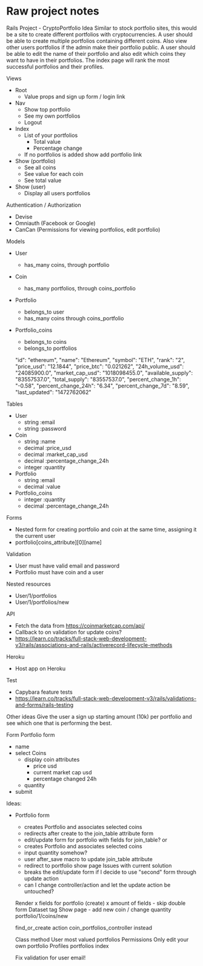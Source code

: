 # Raw project notes
Rails Project - CryptoPortfolio
Idea
Similar to stock portfolio sites, this would be a site to create different portfolios with cryptocurrencies. A user should be able to create multiple portfolios containing different coins. Also view other users portfolios if the admin make their portfolio public. A user should be able to edit the name of their portfolio and also edit which coins they want to have in their portfolios. The index page will rank the most successful portfolios and their profiles.

Views

- Root
  - Value props and sign up form / login link
- Nav
  - Show top portfolio
  - See my own portfolios
  - Logout
- Index
  - List of your portfolios
    - Total value
    - Percentage change
  - If no portfolios is added show add portfolio link
- Show (portfolio)
  - See all coins
  - See value for each coin
  - See total value
- Show (user)
  - Display all users portfolios

Authentication / Authorization 

  - Devise
  - Omniauth (Facebook or Google)
  - CanCan (Permissions for viewing portfolios, edit portfolio)

Models

  - User
    - has_many coins, through portfolio
  - Coin
    - has_many portfolios, through coins_portfolio
  - Portfolio
    - belongs_to user
    - has_many coins through coins_portfolio
  - Portfolio_coins
    - belongs_to coins
    - belongs_to portfolios

     "id": "ethereum",
        "name": "Ethereum",
        "symbol": "ETH",
        "rank": "2",
        "price_usd": "12.1844",
        "price_btc": "0.021262",
        "24h_volume_usd": "24085900.0",
        "market_cap_usd": "1018098455.0",
        "available_supply": "83557537.0",
        "total_supply": "83557537.0",
        "percent_change_1h": "-0.58",
        "percent_change_24h": "6.34",
        "percent_change_7d": "8.59",
        "last_updated": "1472762062"

Tables

  - User
    - string :email
    - string :password
  - Coin
    - string :name
    - decimal :price_usd
    - decimal :market_cap_usd
    - decimal :percentage_change_24h
    - integer :quantity
  - Portfolio
    - string :email
    - decimal :value
  - Portfolio_coins
    - integer :quantity
    - decimal :percentage_change_24h

Forms

  - Nested form for creating portfolio and coin at the same time, assigning it the current user
  - portfolio[coins_attribute][0][name]

Validation

  - User must have valid email and password
  - Portfolio must have coin and a user

Nested resources

  - User/1/portfolios
  - User/1/portfolios/new
    

API

  - Fetch the data from https://coinmarketcap.com/api/
  - Callback to on validation for update coins?
  - https://learn.co/tracks/full-stack-web-development-v3/rails/associations-and-rails/activerecord-lifecycle-methods

Heroku

  - Host app on Heroku

Test

  - Capybara feature tests
  - https://learn.co/tracks/full-stack-web-development-v3/rails/validations-and-forms/rails-testing

Other ideas
Give the user a sign up starting amount (10k) per portfolio and see which one that is performing the best.


Form
Portfolio form

- name
- select Coins
  - display coin attributes
    - price usd
    - current market cap usd
    - percentage changed 24h
  - quantity
- submit

Ideas:
- Portfolio form
  - creates Portfolio and associates selected coins
  - redirects after create to the join_table attribute form
  - edit/update form for portfolio with fields for join_table?
  or
  - creates Portfolio and associates selected coins
  - input quantity somehow?
  - user after_save macro to update join_table attribute
  - redirect to portfolio show page
  Issues with current solution
  - breaks the edit/update form if I decide to use "second" form through update action
  - can I change controller/action and let the update action be untouched?
  
  
  Render x fields for portfolio (create)
  x amount of fields - skip double form
  Dataset tag
  Show page - add new coin / change quantity
  portfolio/1/coins/new
  
  find_or_create action
  coin_portfolios_controller instead
  
  Class method
    User most valued portfolios
  Permissions
    Only edit your own portfolio
  Profiles portfolios index
  
  Fix validation for user email!